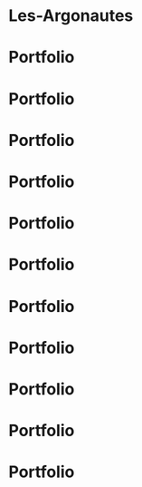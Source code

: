 # Les-Argonautes
# Portfolio
# Portfolio
# Portfolio
# Portfolio
# Portfolio
# Portfolio
# Portfolio
# Portfolio
# Portfolio
# Portfolio
# Portfolio
